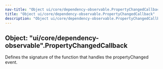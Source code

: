```yaml
---
nav-title: "Object ui/core/dependency-observable.PropertyChangedCallback"
title: "Object ui/core/dependency-observable.PropertyChangedCallback"
description: "Object ui/core/dependency-observable.PropertyChangedCallback"
---
```

## Object: "ui/core/dependency-observable".PropertyChangedCallback  
Defines the signature of the function that handles the propertyChanged event.